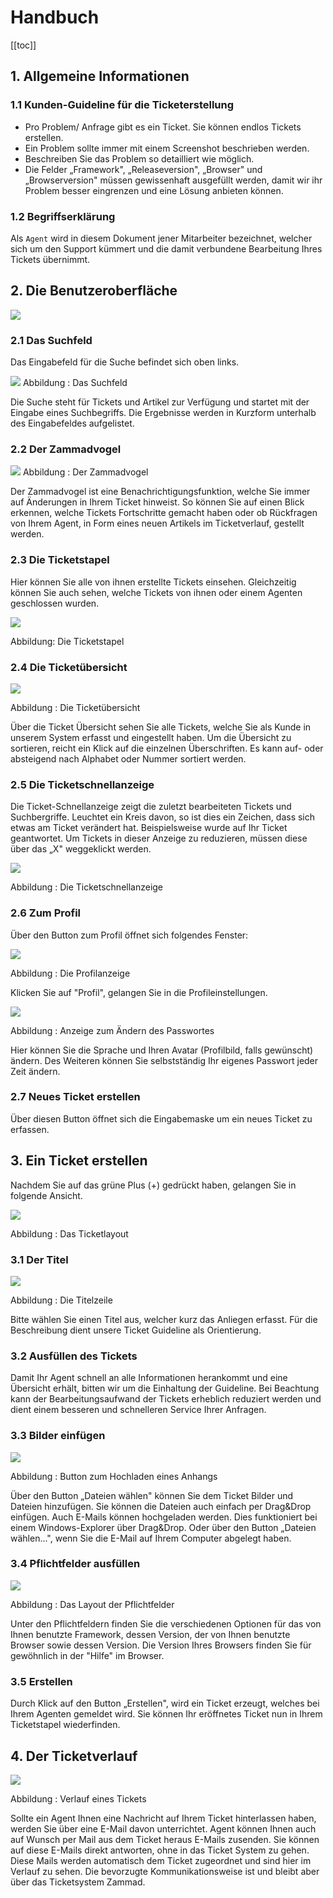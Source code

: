 
# Handbuch

<print-header />

[[toc]]

## 1. Allgemeine Informationen

### 1.1 Kunden-Guideline für die Ticketerstellung

-   Pro Problem/ Anfrage gibt es ein Ticket. Sie können endlos Tickets erstellen.
-   Ein Problem sollte immer mit einem Screenshot beschrieben werden.
-   Beschreiben Sie das Problem so detailliert wie möglich.
-   Die Felder „Framework", „Releaseversion", „Browser" und „Browserversion" müssen gewissenhaft ausgefüllt werden, damit wir ihr Problem besser eingrenzen und eine Lösung anbieten können.

### 1.2 Begriffserklärung

Als `Agent` wird in diesem Dokument jener Mitarbeiter bezeichnet, welcher sich um den Support kümmert und die damit verbundene Bearbeitung Ihres Tickets übernimmt.


## 2. Die Benutzeroberfläche

![](~@assets/img/manual/image1.png)  

### 2.1 Das Suchfeld

Das Eingabefeld für die Suche befindet sich oben links.

![](~@assets/img/manual/image2.png) 
Abbildung : Das Suchfeld

Die Suche steht für Tickets und Artikel zur Verfügung und startet mit der Eingabe eines Suchbegriffs. Die Ergebnisse werden in Kurzform unterhalb des Eingabefeldes aufgelistet.

### 2.2 Der Zammadvogel

![](~@assets/img/manual/image3.png)
Abbildung : Der Zammadvogel

Der Zammadvogel ist eine Benachrichtigungsfunktion, welche Sie immer auf Änderungen in Ihrem Ticket hinweist. So können Sie auf einen Blick erkennen, welche Tickets Fortschritte gemacht haben oder ob Rückfragen von Ihrem Agent, in Form eines neuen Artikels im Ticketverlauf, gestellt werden.

### 2.3 Die Ticketstapel

Hier können Sie alle von ihnen erstellte Tickets einsehen. Gleichzeitig können Sie auch sehen, welche Tickets von ihnen oder einem Agenten geschlossen wurden.

![](~@assets/img/manual/image4.png)

Abbildung: Die Ticketstapel

### 2.4 Die Ticketübersicht


![](~@assets/img/manual/image5.png)

Abbildung : Die Ticketübersicht

Über die Ticket Übersicht sehen Sie alle Tickets, welche Sie als Kunde in unserem System erfasst und eingestellt haben. Um die Übersicht zu sortieren, reicht ein Klick auf die einzelnen Überschriften. Es kann auf- oder absteigend nach Alphabet oder Nummer sortiert werden.

### 2.5 Die Ticketschnellanzeige

Die Ticket-Schnellanzeige zeigt die zuletzt bearbeiteten Tickets und Suchbergriffe. Leuchtet ein Kreis davon, so ist dies ein Zeichen, dass sich etwas am Ticket verändert hat. Beispielsweise wurde auf Ihr Ticket geantwortet. Um Tickets in dieser Anzeige zu reduzieren, müssen diese über das „X" weggeklickt werden.

![](~@assets/img/manual/image6.png)

Abbildung : Die Ticketschnellanzeige

### 2.6 Zum Profil

Über den Button zum Profil öffnet sich folgendes Fenster:

![](~@assets/img/manual/image7.png)

Abbildung : Die Profilanzeige

Klicken Sie auf \"Profil\", gelangen Sie in die Profileinstellungen.

![](~@assets/img/manual/image8.png)

Abbildung : Anzeige zum Ändern des Passwortes

Hier können Sie die Sprache und Ihren Avatar (Profilbild, falls gewünscht) ändern. Des Weiteren können Sie selbstständig Ihr eigenes Passwort jeder Zeit ändern.

### 2.7 Neues Ticket erstellen

Über diesen Button öffnet sich die Eingabemaske um ein neues Ticket zu erfassen.


## 3. Ein Ticket erstellen

Nachdem Sie auf das grüne Plus (+) gedrückt haben, gelangen Sie in folgende Ansicht.

![](~@assets/img/manual/image9.png)

Abbildung : Das Ticketlayout

### 3.1 Der Titel

![](~@assets/img/manual/image10.png)

Abbildung : Die Titelzeile

Bitte wählen Sie einen Titel aus, welcher kurz das Anliegen erfasst. Für die Beschreibung dient unsere Ticket Guideline als Orientierung.

### 3.2 Ausfüllen des Tickets

Damit Ihr Agent schnell an alle Informationen herankommt und eine Übersicht erhält, bitten wir um die Einhaltung der Guideline. Bei Beachtung kann der Bearbeitungsaufwand der Tickets erheblich reduziert werden und dient einem besseren und schnelleren Service Ihrer Anfragen.

### 3.3 Bilder einfügen

![](~@assets/img/manual/image11.png)

Abbildung : Button zum Hochladen eines Anhangs

Über den Button „Dateien wählen" können Sie dem Ticket Bilder und Dateien hinzufügen. Sie können die Dateien auch einfach per Drag&Drop einfügen. Auch E-Mails können hochgeladen werden. Dies funktioniert bei einem Windows-Explorer über Drag&Drop. Oder über den Button „Dateien wählen...", wenn Sie die E-Mail auf Ihrem Computer abgelegt haben.

### 3.4 Pflichtfelder ausfüllen

![](~@assets/img/manual/image12.png)

Abbildung : Das Layout der Pflichtfelder

Unter den Pflichtfeldern finden Sie die verschiedenen Optionen für das von Ihnen benutzte Framework, dessen Version, der von Ihnen benutzte Browser sowie dessen Version. Die Version Ihres Browsers finden Sie für gewöhnlich in der \"Hilfe\" im Browser.

### 3.5 Erstellen

Durch Klick auf den Button „Erstellen", wird ein Ticket erzeugt, welches bei Ihrem Agenten gemeldet wird. Sie können Ihr eröffnetes Ticket nun in Ihrem Ticketstapel wiederfinden.

## 4. Der Ticketverlauf

![](~@assets/img/manual/image13.png)

Abbildung : Verlauf eines Tickets

Sollte ein Agent Ihnen eine Nachricht auf Ihrem Ticket hinterlassen haben, werden Sie über eine E-Mail davon unterrichtet. Agent können Ihnen auch auf Wunsch per Mail aus dem Ticket heraus E-Mails zusenden. Sie können auf diese E-Mails direkt antworten, ohne in das Ticket System zu gehen. Diese Mails werden automatisch dem Ticket zugeordnet und sind hier im Verlauf zu sehen. Die bevorzugte Kommunikationsweise ist und bleibt aber über das Ticketsystem Zammad.

<pdf-download />